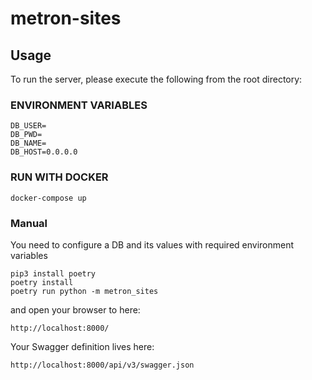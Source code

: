 # metron-sites

## Usage
To run the server, please execute the following from the root directory:

### ENVIRONMENT VARIABLES
```shell
DB_USER=
DB_PWD=
DB_NAME=
DB_HOST=0.0.0.0
```

### RUN WITH DOCKER
```shell
docker-compose up
```

### Manual
You need to configure a DB and its values with required environment variables
```
pip3 install poetry
poetry install
poetry run python -m metron_sites
```

and open your browser to here:

```
http://localhost:8000/
```

Your Swagger definition lives here:

```
http://localhost:8000/api/v3/swagger.json
```
